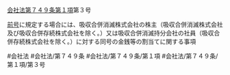 [会社法第７４９条第１項](会社法＿＿＿＿第７４９条第１項)第３号

[前号](会社法＿＿＿＿第７４９条第１項第２号)に規定する場合には、吸収合併消滅株式会社の株主（吸収合併消滅株式会社及び吸収合併存続株式会社を除く。）又は吸収合併消滅持分会社の社員（吸収合併存続株式会社を除く。）に対する同号の金銭等の割当てに関する事項


#会社法
#会社法/第７４９条
#会社法/第７４９条/第１項
#会社法/第７４９条/第１項/第３号
